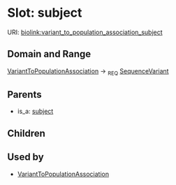 # Slot: subject




URI: [biolink:variant_to_population_association_subject](https://w3id.org/biolink/vocab/variant_to_population_association_subject)
## Domain and Range

[VariantToPopulationAssociation](VariantToPopulationAssociation.md) ->  <sub>REQ</sub> [SequenceVariant](SequenceVariant.md)
## Parents

 *  is_a: [subject](subject.md)
## Children

## Used by

 * [VariantToPopulationAssociation](VariantToPopulationAssociation.md)
